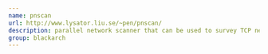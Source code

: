 ```yaml
---
name: pnscan
url: http://www.lysator.liu.se/~pen/pnscan/
description: parallel network scanner that can be used to survey TCP network services. URL : http://www.lysator.liu.se/~pen/pnscan/ Groups : blackarch blackarch-scanner
group: blackarch
---
```

